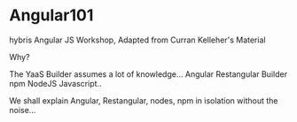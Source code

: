 # Angular101
hybris Angular JS Workshop, Adapted from Curran Kelleher's Material


Why?

The YaaS Builder assumes a lot of knowledge...
Angular 
Restangular
Builder
npm
NodeJS
Javascript..

We shall explain Angular, Restangular, nodes, npm in isolation without the noise...
